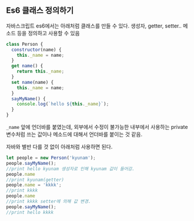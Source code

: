 ## Es6 클래스 정의하기

자바스크립트 es6에서는 아래처럼 클래스를 만들 수 있다. 생성자, getter, setter.. 메소드 등을 정의하고 사용할 수 있음

```js
class Person {
  constructor(name) {
    this._name = name;
  }
  get name() {
    return this._name;
  }
  set name(name) {
    this._name = name;
  }
  sayMyName() {
    console.log(`hello ${this._name}`);
  }
}
```

`_name` 앞에 언더바를 붙였는데, 외부에서 수정이 불가능한 내부에서 사용하는 private 변수처럼 쓰는 값이나 메소드에 대해서 언더바를 붙이는 것 같음.

자바와 별반 다를 것 없이 아래처럼 사용하면 된다.

```js
let people = new Person('kyunam');
people.sayMyName();
//print hello kyunam 생성자로 인해 kyunam 값이 들어감.
people.name
//print kyunam(getter)
people.name = 'kkkk';
//print kkkk
people.name
//print kkkk setter에 의해 값 변경.
people.sayMyName();
//print hello kkkk
```

